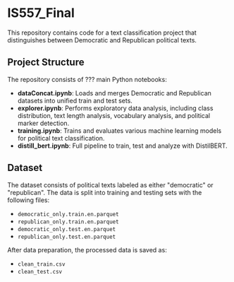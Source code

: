 # IS557_Final
This repository contains code for a text classification project that distinguishes between Democratic and Republican political texts.

## Project Structure

The repository consists of ??? main Python notebooks:

- **dataConcat.ipynb**: Loads and merges Democratic and Republican datasets into unified train and test sets.
- **explorer.ipynb**: Performs exploratory data analysis, including class distribution, text length analysis, vocabulary analysis, and political marker detection.
- **training.ipynb**: Trains and evaluates various machine learning models for political text classification.
- **distill_bert.ipynb**: Full pipeline to train, test and analyze with DistilBERT.
## Dataset

The dataset consists of political texts labeled as either "democratic" or "republican". The data is split into training and testing sets with the following files:
- `democratic_only.train.en.parquet`
- `republican_only.train.en.parquet`
- `democratic_only.test.en.parquet`
- `republican_only.test.en.parquet`

After data preparation, the processed data is saved as:
- `clean_train.csv`
- `clean_test.csv`